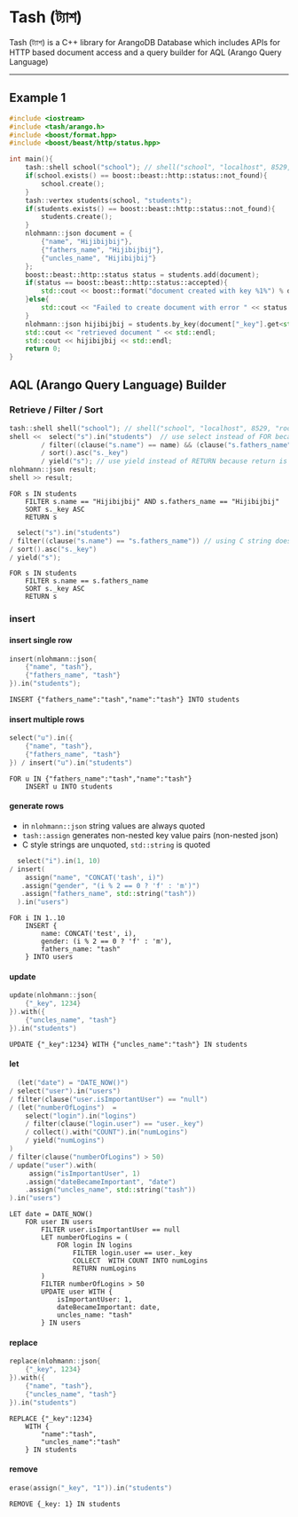 # Tash (ট্যাশ) 
Tash (ট্যাশ)  is a C++ library for ArangoDB Database which includes APIs for HTTP based document access and a query builder for AQL (Arango Query Language)

---

## Example 1

```cpp
#include <iostream>
#include <tash/arango.h>
#include <boost/format.hpp>
#include <boost/beast/http/status.hpp>

int main(){
    tash::shell school("school"); // shell("school", "localhost", 8529, "root", "root")
    if(school.exists() == boost::beast::http::status::not_found){
        school.create();
    }
    tash::vertex students(school, "students");
    if(students.exists() == boost::beast::http::status::not_found){
        students.create();
    }
    nlohmann::json document = {
        {"name", "Hijibijbij"},
        {"fathers_name", "Hijibijbij"},
        {"uncles_name", "Hijibijbij"}
    };
    boost::beast::http::status status = students.add(document);
    if(status == boost::beast::http::status::accepted){
        std::cout << boost::format("document created with key %1%") % document["_key"] << std::endl;
    }else{
        std::cout << "Failed to create document with error " << status << std::endl;
    }
    nlohmann::json hijibijbij = students.by_key(document["_key"].get<std::string>());
    std::cout << "retrieved document " << std::endl;
    std::cout << hijibijbij << std::endl;
    return 0;
}

```

## AQL (Arango Query Language) Builder

### Retrieve / Filter / Sort

```cpp
tash::shell shell("school"); // shell("school", "localhost", 8529, "root", "root")
shell <<  select("s").in("students")  // use select instead of FOR because for is a C++ keyword
        / filter((clause("s.name") == name) && (clause("s.fathers_name") == name)) // using std::string puts quotes around the value
        / sort().asc("s._key")
        / yield("s"); // use yield instead of RETURN because return is a C++ keyword
nlohmann::json result;
shell >> result;
```
```aql
FOR s IN students
    FILTER s.name == "Hijibijbij" AND s.fathers_name == "Hijibijbij"
    SORT s._key ASC 
    RETURN s
```

```cpp
  select("s").in("students") 
/ filter((clause("s.name") == "s.fathers_name")) // using C string doesn't put quotes around the value
/ sort().asc("s._key")
/ yield("s"); 
```
```aql
FOR s IN students
    FILTER s.name == s.fathers_name
    SORT s._key ASC 
    RETURN s
```

### insert

#### insert single row

```cpp
insert(nlohmann::json{
    {"name", "tash"},
    {"fathers_name", "tash"}
}).in("students");
```
```aql
INSERT {"fathers_name":"tash","name":"tash"} INTO students
```

#### insert multiple rows

```cpp
select("u").in({
    {"name", "tash"},
    {"fathers_name", "tash"}
}) / insert("u").in("students")
```
```aql
FOR u IN {"fathers_name":"tash","name":"tash"}
    INSERT u INTO students
```

#### generate rows

* in `nlohmann::json` string values are always quoted
* `tash::assign` generates non-nested key value pairs (non-nested json)
* C style strings are unquoted, `std::string` is quoted


```cpp
  select("i").in(1, 10) 
/ insert(
    assign("name", "CONCAT('tash', i)")
   .assign("gender", "(i % 2 == 0 ? 'f' : 'm')")
   .assign("fathers_name", std::string("tash"))
  ).in("users")
```
```aql
FOR i IN 1..10
    INSERT {
        name: CONCAT('test', i), 
        gender: (i % 2 == 0 ? 'f' : 'm'),
        fathers_name: "tash"
    } INTO users
```

#### update

```cpp
update(nlohmann::json{
    {"_key", 1234}
}).with({
    {"uncles_name", "tash"}
}).in("students")
```
```aql
UPDATE {"_key":1234} WITH {"uncles_name":"tash"} IN students
```

#### let

```cpp
  (let("date") = "DATE_NOW()")
/ select("user").in("users")
/ filter(clause("user.isImportantUser") == "null")
/ (let("numberOfLogins")  = 
    select("login").in("logins")
    / filter(clause("login.user") == "user._key")
    / collect().with("COUNT").in("numLogins")
    / yield("numLogins")
)
/ filter(clause("numberOfLogins") > 50)
/ update("user").with(
     assign("isImportantUser", 1)
    .assign("dateBecameImportant", "date")
    .assign("uncles_name", std::string("tash"))
).in("users")
```
```aql
LET date = DATE_NOW()
    FOR user IN users
        FILTER user.isImportantUser == null
        LET numberOfLogins = (
            FOR login IN logins
                FILTER login.user == user._key
                COLLECT  WITH COUNT INTO numLogins
                RETURN numLogins
        )
        FILTER numberOfLogins > 50
        UPDATE user WITH {
            isImportantUser: 1, 
            dateBecameImportant: date,
            uncles_name: "tash"
        } IN users
```

#### replace

```cpp
replace(nlohmann::json{
    {"_key", 1234}
}).with({
    {"name", "tash"},
    {"uncles_name", "tash"}
}).in("students")
```
```aql
REPLACE {"_key":1234} 
    WITH {
        "name":"tash",
        "uncles_name":"tash"
    } IN students
```

#### remove

```cpp
erase(assign("_key", "1")).in("students")
```
```aql
REMOVE {_key: 1} IN students
```

